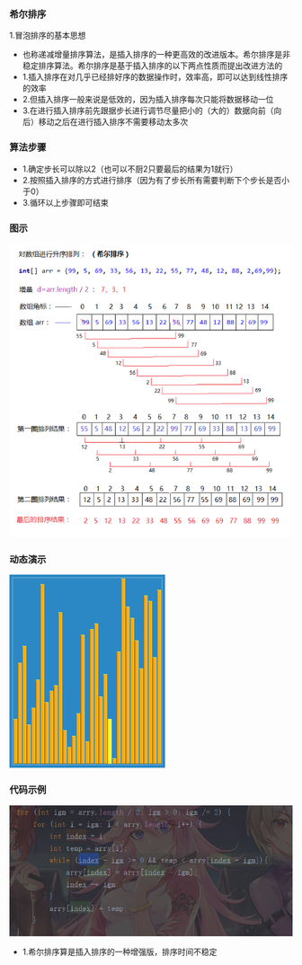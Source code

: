 ### 希尔排序
1.冒泡排序的基本思想
  - 也称递减增量排序算法，是插入排序的一种更高效的改进版本。希尔排序是非稳定排序算法。希尔排序是基于插入排序的以下两点性质而提出改进方法的  
  - 1.插入排序在对几乎已经排好序的数据操作时，效率高，即可以达到线性排序的效率
  - 2.但插入排序一般来说是低效的，因为插入排序每次只能将数据移动一位
  - 3.在进行插入排序前先跟据步长进行调节尽量把小的（大的）数据向前（向后）移动之后在进行插入排序不需要移动太多次
 ### 算法步骤
  - 1.确定步长可以除以2（也可以不厨2只要最后的结果为1就行）
  - 2.按照插入排序的方式进行排序（因为有了步长所有需要判断下个步长是否小于0）
  - 3.循环以上步骤即可结束
  ### 图示
   ![text](https://github.com/Seele-ovo/yuelei.github/blob/master/IMG/xier/6095354-ff984d80dbc0455f.png)
  ### 动态演示
  ![text](https://github.com/Seele-ovo/yuelei.github/blob/master/IMG/xier/Sorting_shellsort_anim.gif)
### 代码示例
  ![text](https://github.com/Seele-ovo/yuelei.github/blob/master/IMG/xier/20203151202.PNG)
  - 1.希尔排序算是插入排序的一种增强版，排序时间不稳定
